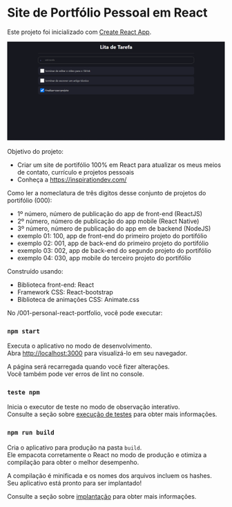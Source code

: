 # Site de Portfólio Pessoal em React

Este projeto foi inicializado com [Create React App](https://github.com/facebook/create-react-app).

<img width="1266" alt="Captura de tela 2022-06-19 às 2 18 18 PM" src="https://raw.githubusercontent.com/Edi6758/300-todo-list/master/src/assets/img/project-preview.png">

Objetivo do projeto:

- Criar um site de portifólio 100% em React para atualizar os meus meios de contato, currículo e projetos pessoais
- Conheça a <https://inspirationdev.com/>

Como ler a nomeclatura de três digitos desse conjunto de projetos do portifólio (000):

- 1º número, número de publicação do app de front-end (ReactJS)
- 2º número, número de publicação do app mobile (React Native)
- 3º número, número de publicação do app em de backend (NodeJS)
- exemplo 01: 100, app de front-end do primeiro projeto do portifólio
- exemplo 02: 001, app de back-end do primeiro projeto do portifólio
- exemplo 03: 002, app de back-end do segundo projeto do portifólio
- exemplo 04: 030, app mobile do terceiro projeto do portifólio

Construído usando:

- Biblioteca front-end: React
- Framework CSS: React-bootstrap
- Biblioteca de animações CSS: Animate.css

No /001-personal-react-portfolio, você pode executar:

### `npm start`

Executa o aplicativo no modo de desenvolvimento.\
Abra [http://localhost:3000](http://localhost:3000) para visualizá-lo em seu navegador.

A página será recarregada quando você fizer alterações.\
Você também pode ver erros de lint no console.

### `teste npm`

Inicia o executor de teste no modo de observação interativo.\
Consulte a seção sobre [execução de testes](https://facebook.github.io/create-react-app/docs/running-tests) para obter mais informações.

### `npm run build`

Cria o aplicativo para produção na pasta `build`.\
Ele empacota corretamente o React no modo de produção e otimiza a compilação para obter o melhor desempenho.

A compilação é minificada e os nomes dos arquivos incluem os hashes.\
Seu aplicativo está pronto para ser implantado!

Consulte a seção sobre [implantação](https://facebook.github.io/create-react-app/docs/deployment) para obter mais informações.
